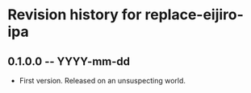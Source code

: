 # Revision history for replace-eijiro-ipa

## 0.1.0.0 -- YYYY-mm-dd

* First version. Released on an unsuspecting world.
